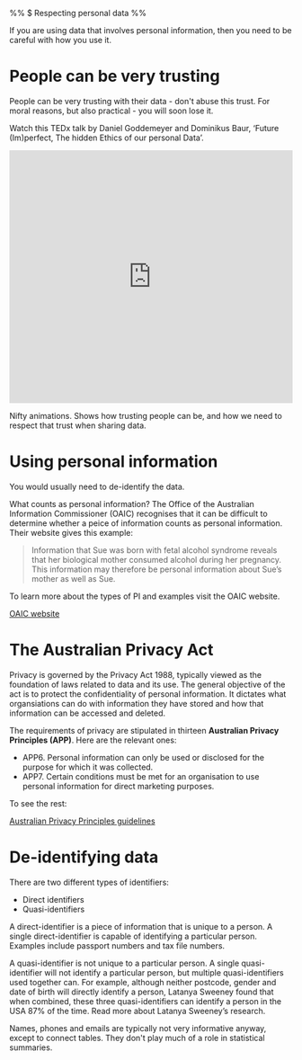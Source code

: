 %% $ Respecting personal data %%

If you are using data that involves personal information, then you need to be careful with how you use it.

# People can be very trusting

People can be very trusting with their data - don't abuse this trust. For moral reasons, but also practical - you will soon lose it.

Watch this TEDx talk by Daniel Goddemeyer and Dominikus Baur, ‘Future (Im)perfect, The hidden Ethics of our personal Data’.

<iframe width="100%" height="450" src="https://www.youtube.com/embed/MJeXyPFYVEY" title="YouTube video player" frameborder="0" allow="accelerometer; autoplay; clipboard-write; encrypted-media; gyroscope; picture-in-picture" allowfullscreen></iframe>

Nifty animations. Shows how trusting people can be, and how we need to respect that trust when sharing data.

# Using personal information

You would usually need to de-identify the data.

What counts as personal information? The Office of the Australian Information Commissioner (OAIC) recognises that it can be difficult to determine whether a peice of information counts as personal information. Their website gives this example:

> Information that Sue was born with fetal alcohol syndrome reveals that her biological mother consumed alcohol during her pregnancy. This information may therefore be personal information about Sue’s mother as well as Sue.

To learn more about the types of PI and examples visit the OAIC website.

[OAIC website](https://www.oaic.gov.au/)

# The Australian Privacy Act

Privacy is governed by the Privacy Act 1988, typically viewed as the foundation of laws related to data and its use. The general objective of the act is to protect the confidentiality of personal information. It dictates what organsiations can do with information they have stored and how that information can be accessed and deleted.

The requirements of privacy are stipulated in thirteen **Australian Privacy Principles (APP)**. Here are the relevant ones:

- APP6. Personal information can only be used or disclosed for the purpose for which it was collected.
- APP7. Certain conditions must be met for an organisation to use personal information for direct marketing purposes.

To see the rest:

[Australian Privacy Principles guidelines](https://www.oaic.gov.au/privacy/australian-privacy-principles-guidelines)

# De-identifying data

There are two different types of identifiers:

- Direct identifiers
- Quasi-identifiers

A direct-identifier is a piece of information that is unique to a person. A single direct-identifier is capable of identifying a particular person. Examples include passport numbers and tax file numbers.

A quasi-identifier is not unique to a particular person. A single quasi-identifier will not identify a particular person, but multiple quasi-identifiers used together can. For example, although neither postcode, gender and date of birth will directly identify a person, Latanya Sweeney found that when combined, these three quasi-identifiers can identify a person in the USA 87% of the time. Read more about Latanya Sweeney’s research.

Names, phones and emails are typically not very informative anyway, except to connect tables. They don't play much of a role in statistical summaries.